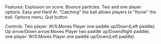 
Features:
	Explosion on score.
	Bounce particles.
	Two and one player options.
	Easy and Hard Ai.
	"Catching" the ball allows players to "throw" the ball.
	Options menu.
	Quit button.


Controls:
	Two player:
		W/S:Moves Player one paddle up/Down(Left paddle).
		Up arrow/Down arrow:Moves Player two paddle up/Down(Right paddle).
	one player:
		W/S:Moves Player one paddle up/Down(Left paddle).